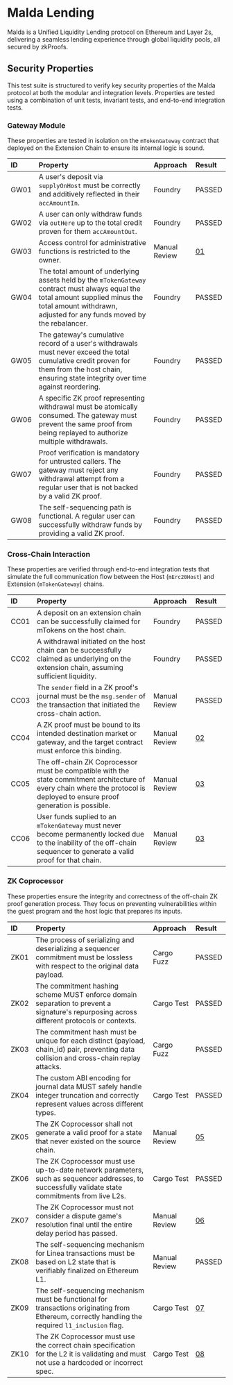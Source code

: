 # Malda Lending

Malda is a Unified Liquidity Lending protocol on Ethereum and Layer 2s,
delivering a seamless lending experience through global liquidity pools, all
secured by zkProofs.

## Security Properties

This test suite is structured to verify key security properties of the Malda
protocol at both the modular and integration levels. Properties are tested using
a combination of unit tests, invariant tests, and end-to-end integration tests.

### Gateway Module

These properties are tested in isolation on the `mTokenGateway` contract that
deployed on the Extension Chain to ensure its internal logic is sound.

| ID   | Property                                                                                                                                                                                                 | Approach      | Result                |
| :--- | :------------------------------------------------------------------------------------------------------------------------------------------------------------------------------------------------------- | :------------ | :-------------------- |
| GW01 | A user's deposit via `supplyOnHost` must be correctly and additively reflected in their `accAmountIn`.                                                                                                   | Foundry       | PASSED                |
| GW02 | A user can only withdraw funds via `outHere` up to the total credit proven for them `accAmountOut`.                                                                                                      | Foundry       | PASSED                |
| GW03 | Access control for administrative functions is restricted to the owner.                                                                                                                                  | Manual Review | [01](/findings/01.md) |
| GW04 | The total amount of underlying assets held by the `mTokenGateway` contract must always equal the total amount supplied minus the total amount withdrawn, adjusted for any funds moved by the rebalancer. | Foundry       | PASSED                |
| GW05 | The gateway's cumulative record of a user's withdrawals must never exceed the total cumulative credit proven for them from the host chain, ensuring state integrity over time against reordering.        | Foundry       | PASSED                |
| GW06 | A specific ZK proof representing withdrawal must be atomically consumed. The gateway must prevent the same proof from being replayed to authorize multiple withdrawals.                                  | Foundry       | PASSED                |
| GW07 | Proof verification is mandatory for untrusted callers. The gateway must reject any withdrawal attempt from a regular user that is not backed by a valid ZK proof.                                        | Foundry       | PASSED                |
| GW08 | The self-sequencing path is functional. A regular user can successfully withdraw funds by providing a valid ZK proof.                                                                                    | Foundry       | PASSED                |

### Cross-Chain Interaction

These properties are verified through end-to-end integration tests that simulate
the full communication flow between the Host (`mErc20Host`) and Extension
(`mTokenGateway`) chains.

| ID   | Property                                                                                                                                                                     | Approach      | Result                |
| :--- | :--------------------------------------------------------------------------------------------------------------------------------------------------------------------------- | :------------ | :-------------------- |
| CC01 | A deposit on an extension chain can be successfully claimed for mTokens on the host chain.                                                                                   | Foundry       | PASSED                |
| CC02 | A withdrawal initiated on the host chain can be successfully claimed as underlying on the extension chain, assuming sufficient liquidity.                                    | Foundry       | PASSED                |
| CC03 | The `sender` field in a ZK proof's journal must be the `msg.sender` of the transaction that initiated the cross-chain action.                                                | Manual Review | PASSED                |
| CC04 | A ZK proof must be bound to its intended destination market or gateway, and the target contract must enforce this binding.                                                   | Manual Review | [02](/findings/02.md) |
| CC05 | The off-chain ZK Coprocessor must be compatible with the state commitment architecture of every chain where the protocol is deployed to ensure proof generation is possible. | Manual Review | [03](/findings/03.md) |
| CC06 | User funds suplied to an `mTokenGateway` must never become permanently locked due to the inability of the off-chain sequencer to generate a valid proof for that chain.      | Manual Review | [03](/findings/03.md) |

### ZK Coprocessor

These properties ensure the integrity and correctness of the off-chain ZK proof
generation process. They focus on preventing vulnerabilities within the guest
program and the host logic that prepares its inputs.

| ID   | Property                                                                                                                                          | Approach      | Result                |
| :--- | :------------------------------------------------------------------------------------------------------------------------------------------------ | :------------ | :-------------------- |
| ZK01 | The process of serializing and deserializing a sequencer commitment must be lossless with respect to the original data payload.                   | Cargo Fuzz    | PASSED                |
| ZK02 | The commitment hashing scheme MUST enforce domain separation to prevent a signature's repurposing across different protocols or contexts.         | Cargo Test    | PASSED                |
| ZK03 | The commitment hash must be unique for each distinct (payload, chain_id) pair, preventing data collision and cross-chain replay attacks.          | Cargo Fuzz    | PASSED                |
| ZK04 | The custom ABI encoding for journal data MUST safely handle integer truncation and correctly represent values across different types.             | Cargo Test    | PASSED                |
| ZK05 | The ZK Coprocessor shall not generate a valid proof for a state that never existed on the source chain.                                           | Manual Review | [05](/findings/05.md) |
| ZK06 | The ZK Coprocessor must use up-to-date network parameters, such as sequencer addresses, to successfully validate state commitments from live L2s. | Cargo Test    | PASSED                |
| ZK07 | The ZK Coprocessor must not consider a dispute game's resolution final until the entire delay period has passed.                                  | Manual Review | [06](/findings/06.md) |
| ZK08 | The self-sequencing mechanism for Linea transactions must be based on L2 state that is verifiably finalized on Ethereum L1.                       | Manual Review | PASSED                |
| ZK09 | The self-sequencing mechanism must be functional for transactions originating from Ethereum, correctly handling the required `l1_inclusion` flag. | Cargo Test    | [07](/findings/07.md) |
| ZK10 | The ZK Coprocessor must use the correct chain specification for the L2 it is validating and must not use a hardcoded or incorrect spec.           | Cargo Test    | [08](/findings/08.md) |
